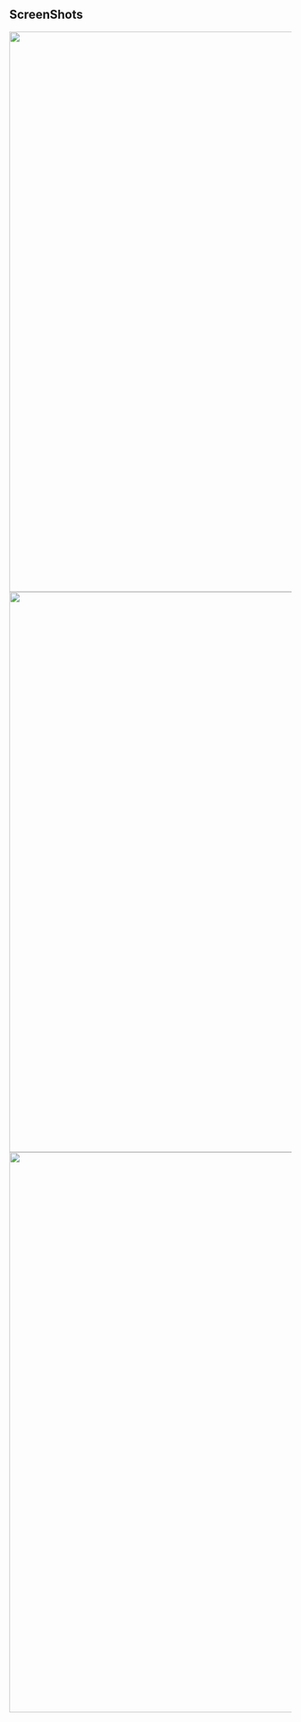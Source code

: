 ## ScreenShots

<img src="https://github.com/HasanElfalt/ITI-Tasks/assets/35868106/c1556758-f8eb-484b-93c9-67e19f209256" Height="1000px"/>
<img src="https://github.com/HasanElfalt/ITI-Tasks/assets/35868106/62e10282-4cc3-4080-8355-9908088052df" Height="1000px"/>
<img src="https://github.com/HasanElfalt/ITI-Tasks/assets/35868106/c6aa8922-61a7-4e00-9951-2a1b42593e04" Height="1000px"/>
